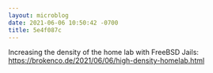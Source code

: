 ```yaml
---
layout: microblog
date: 2021-06-06 10:50:42 -0700
title: 5e4f087c
---
```

Increasing the density of the home lab with FreeBSD Jails: https://brokenco.de/2021/06/06/high-density-homelab.html
